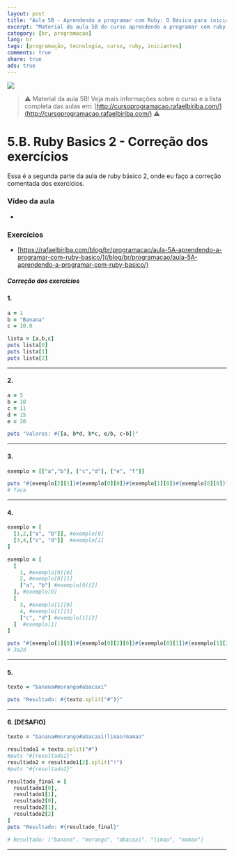 ```yaml
---
layout: post
title: "Aula 5B - Aprendendo a programar com Ruby: O Básico para iniciantes"
excerpt: "Material da aula 5B do curso aprendendo a programar com ruby, o básico para iniciantes. Nunca é tarde para começar a programar! Eu criei um curso gratuito, fácil e didático voltado para iniciantes. Confira mais informações aqui nessa publicação."
category: [br, programacao]
lang: br
tags: [programação, tecnologia, curso, ruby, iniciantes]
comments: true
share: true
ads: true
---
```


![](/blog/images/curso_ruby_basico/banner-curso-ruby-5B.jpg)

> :warning: Material da aula 5B! Veja mais informações sobre o curso e a lista completa das aulas em: [http://cursoprogramacao.rafaelbiriba.com/](http://cursoprogramacao.rafaelbiriba.com/) :warning:

# 5.B. Ruby Basics 2 - Correção dos exercícios

Essa é a segunda parte da aula de ruby básico 2, onde eu faço a correção comentada dos exercícios.

### Vídeo da aula

- []()

### Exercícios

- [https://rafaelbiriba.com/blog/br/programacao/aula-5A-aprendendo-a-programar-com-ruby-basico/](/blog/br/programacao/aula-5A-aprendendo-a-programar-com-ruby-basico/)


##### Correção dos exercícios

#### 1.

```ruby
a = 1
b = "Banana"
c = 10.0

lista = [a,b,c]
puts lista[0]
puts lista[1]
puts lista[2]
```

---

#### 2.

```ruby
a = 5
b = 10
c = 11
d = 15
e = 20

puts "Valores: #{[a, b*d, b*c, e/b, c-b]}"
```

---

#### 3.

```ruby
exemplo = [["a","b"], ["c","d"], ["e", "f"]]

puts "#{exemplo[2][1]}#{exemplo[0][0]}#{exemplo[1][0]}#{exemplo[0][0]}"
# faca
```

---

#### 4.

```ruby
exemplo = [
  [1,2,["a", "b"]], #exemplo[0]
  [3,4,["c", "d"]]  #exemplo[1]
]

exemplo = [
  [
    1, #exemplo[0][0]
    2, #exemplo[0][1]
    ["a", "b"] #exemplo[0][2]
  ], #exemplo[0]
  [
    3, #exemplo[1][0]
    4, #exemplo[1][1]
    ["c", "d"] #exemplo[1][2]
  ]  #exemplo[1]
]

puts "#{exemplo[1][0]}#{exemplo[0][2][0]}#{exemplo[0][1]}#{exemplo[1][2][1]}"
# 3a2d
```

---

#### 5.

```ruby
texto = "banana#morango#abacaxi"

puts "Resultado: #{texto.split("#")}"
```

---

#### 6. [DESAFIO]

```ruby
texto = "banana#morango#abacaxi!limao!mamao"

resultado1 = texto.split("#")
#puts "#{resultado1}"
resultado2 = resultado1[2].split("!")
#puts "#{resultado2}"

resultado_final = [
  resultado1[0],
  resultado1[1],
  resultado2[0],
  resultado2[1],
  resultado2[2]
]
puts "Resultado: #{resultado_final}"

# Resultado: ["banana", "morango", "abacaxi", "limao", "mamao"]
```

---
